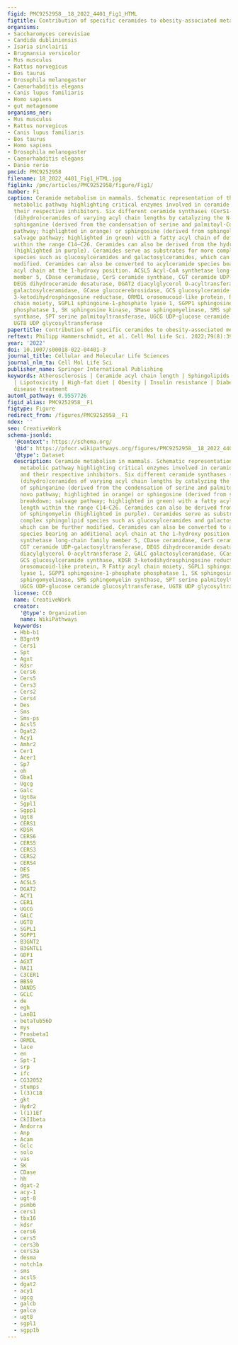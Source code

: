 ```yaml
---
figid: PMC9252958__18_2022_4401_Fig1_HTML
figtitle: Contribution of specific ceramides to obesity-associated metabolic diseases
organisms:
- Saccharomyces cerevisiae
- Candida dubliniensis
- Isaria sinclairii
- Brugmansia versicolor
- Mus musculus
- Rattus norvegicus
- Bos taurus
- Drosophila melanogaster
- Caenorhabditis elegans
- Canis lupus familiaris
- Homo sapiens
- gut metagenome
organisms_ner:
- Mus musculus
- Rattus norvegicus
- Canis lupus familiaris
- Bos taurus
- Homo sapiens
- Drosophila melanogaster
- Caenorhabditis elegans
- Danio rerio
pmcid: PMC9252958
filename: 18_2022_4401_Fig1_HTML.jpg
figlink: /pmc/articles/PMC9252958/figure/Fig1/
number: F1
caption: Ceramide metabolism in mammals. Schematic representation of the ceramide
  metabolic pathway highlighting critical enzymes involved in ceramide turnover and
  their respective inhibitors. Six different ceramide synthases (CerS1-6) produce
  (dihydro)ceramides of varying acyl chain lengths by catalyzing the N-acylation of
  sphinganine (derived from the condensation of serine and palmitoyl-CoA; de novo
  pathway; highlighted in orange) or sphingosine (derived from sphingolipid breakdown;
  salvage pathway; highlighted in green) with a fatty acyl chain of defined length
  within the range C14–C26. Ceramides can also be derived from the hydrolysis of sphingomyelin
  (highlighted in purple). Ceramides serve as substrates for more complex sphingolipid
  species such as glucosylceramides and galactosylceramides, which can be further
  modified. Ceramides can also be converted to acylceramide species bearing an additional
  acyl chain at the 1-hydroxy position. ACSL5 Acyl-CoA synthetase long-chain family
  member 5, CDase ceramidase, CerS ceramide synthase, CGT ceramide UDP-galactosyltransferase,
  DEGS dihydroceramide desaturase, DGAT2 diacylglycerol O-acyltransferase 2, GALC
  galactosylceramidase, GCase glucocerebrosidase, GCS glucosylceramide synthase, KDSR
  3-ketodihydrosphingosine reductase, ORMDL orosomucoid-like protein, R Fatty acyl
  chain moiety, SGPL1 sphingoine-1-phosphate lyase 1, SGPP1 sphingosine-1-phosphate
  phosphatase 1, SK sphingosine kinase, SMase sphingomyelinase, SMS sphingomyelin
  synthase, SPT serine palmitoyltransferase, UGCG UDP-glucose ceramide glucosyltransferase,
  UGT8 UDP glycosyltransferase
papertitle: Contribution of specific ceramides to obesity-associated metabolic diseases.
reftext: Philipp Hammerschmidt, et al. Cell Mol Life Sci. 2022;79(8):395.
year: '2022'
doi: 10.1007/s00018-022-04401-3
journal_title: Cellular and Molecular Life Sciences
journal_nlm_ta: Cell Mol Life Sci
publisher_name: Springer International Publishing
keywords: Atherosclerosis | Ceramide acyl chain length | Sphingolipids | Lipid signaling
  | Lipotoxicity | High-fat diet | Obesity | Insulin resistance | Diabetes | Metabolic
  disease treatment
automl_pathway: 0.9557726
figid_alias: PMC9252958__F1
figtype: Figure
redirect_from: /figures/PMC9252958__F1
ndex: ''
seo: CreativeWork
schema-jsonld:
  '@context': https://schema.org/
  '@id': https://pfocr.wikipathways.org/figures/PMC9252958__18_2022_4401_Fig1_HTML.html
  '@type': Dataset
  description: Ceramide metabolism in mammals. Schematic representation of the ceramide
    metabolic pathway highlighting critical enzymes involved in ceramide turnover
    and their respective inhibitors. Six different ceramide synthases (CerS1-6) produce
    (dihydro)ceramides of varying acyl chain lengths by catalyzing the N-acylation
    of sphinganine (derived from the condensation of serine and palmitoyl-CoA; de
    novo pathway; highlighted in orange) or sphingosine (derived from sphingolipid
    breakdown; salvage pathway; highlighted in green) with a fatty acyl chain of defined
    length within the range C14–C26. Ceramides can also be derived from the hydrolysis
    of sphingomyelin (highlighted in purple). Ceramides serve as substrates for more
    complex sphingolipid species such as glucosylceramides and galactosylceramides,
    which can be further modified. Ceramides can also be converted to acylceramide
    species bearing an additional acyl chain at the 1-hydroxy position. ACSL5 Acyl-CoA
    synthetase long-chain family member 5, CDase ceramidase, CerS ceramide synthase,
    CGT ceramide UDP-galactosyltransferase, DEGS dihydroceramide desaturase, DGAT2
    diacylglycerol O-acyltransferase 2, GALC galactosylceramidase, GCase glucocerebrosidase,
    GCS glucosylceramide synthase, KDSR 3-ketodihydrosphingosine reductase, ORMDL
    orosomucoid-like protein, R Fatty acyl chain moiety, SGPL1 sphingoine-1-phosphate
    lyase 1, SGPP1 sphingosine-1-phosphate phosphatase 1, SK sphingosine kinase, SMase
    sphingomyelinase, SMS sphingomyelin synthase, SPT serine palmitoyltransferase,
    UGCG UDP-glucose ceramide glucosyltransferase, UGT8 UDP glycosyltransferase
  license: CC0
  name: CreativeWork
  creator:
    '@type': Organization
    name: WikiPathways
  keywords:
  - Hbb-b1
  - B3gnt9
  - Cers1
  - Spt
  - Agxt
  - Kdsr
  - Cers6
  - Cers5
  - Cers3
  - Cers2
  - Cers4
  - Des
  - Sms
  - Sms-ps
  - Acsl5
  - Dgat2
  - Acy1
  - Amhr2
  - Cer1
  - Acer1
  - Sp7
  - oh
  - Gba1
  - Ugcg
  - Galc
  - Ugt8a
  - Sgpl1
  - Sgpp1
  - Ugt8
  - CERS1
  - KDSR
  - CERS6
  - CERS5
  - CERS3
  - CERS2
  - CERS4
  - DES
  - SMS
  - ACSL5
  - DGAT2
  - ACY1
  - CER1
  - UGCG
  - GALC
  - UGT8
  - SGPL1
  - SGPP1
  - B3GNT2
  - B3GNTL1
  - GDF1
  - AGXT
  - RAI1
  - C3CER1
  - BBS9
  - DAND5
  - GCLC
  - de
  - egh
  - LanB1
  - betaTub56D
  - mys
  - Prosbeta1
  - ORMDL
  - lace
  - en
  - Spt-I
  - srp
  - ifc
  - CG32052
  - stumps
  - l(3)C18
  - gkt
  - Hydr2
  - l(1)1Ef
  - CkIIbeta
  - Andorra
  - Anp
  - Acam
  - Gclc
  - solo
  - vas
  - SK
  - CDase
  - hh
  - dgat-2
  - acy-1
  - ugt-8
  - psmb6
  - cers1
  - tbx16
  - kdsr
  - cers6
  - cers5
  - cers3b
  - cers3a
  - desma
  - notch1a
  - sms
  - acsl5
  - dgat2
  - acy1
  - ugcg
  - galcb
  - galca
  - ugt8
  - sgpl1
  - sgpp1b
---
```

